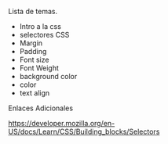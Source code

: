 Lista de temas.

- Intro a la css
- selectores CSS
- Margin
- Padding
- Font size
- Font Weight
- background color
- color
- text align

Enlaces Adicionales

https://developer.mozilla.org/en-US/docs/Learn/CSS/Building_blocks/Selectors
